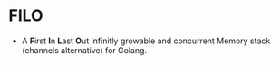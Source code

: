 # FILO
* A **F**irst **I**n **L**ast **O**ut infinitly growable and concurrent Memory stack (channels alternative) for Golang.

